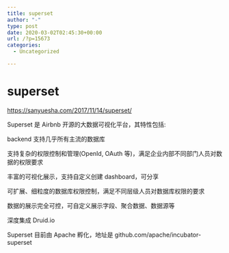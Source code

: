 ```yaml
---
title: superset
author: "-"
type: post
date: 2020-03-02T02:45:30+00:00
url: /?p=15673
categories:
  - Uncategorized

---
```

# superset
https://sanyuesha.com/2017/11/14/superset/
  
Superset 是 Airbnb 开源的大数据可视化平台，其特性包括: 

backend 支持几乎所有主流的数据库
  
支持复杂的权限控制和管理(OpenId, OAuth 等)，满足企业内部不同部门人员对数据的权限要求
  
丰富的可视化展示，支持自定义创建 dashboard，可分享
  
可扩展、细粒度的数据库权限控制，满足不同层级人员对数据库权限的要求
  
数据的展示完全可控，可自定义展示字段、聚合数据、数据源等
  
深度集成 Druid.io
  
Superset 目前由 Apache 孵化，地址是 github.com/apache/incubator-superset